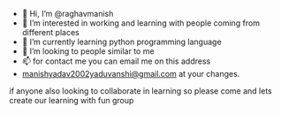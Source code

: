 - 👋 Hi, I’m @raghavmanish
- 👀 I’m interested in working and learning with people coming from different places
- 🌱 I’m currently learning python programming language
- 💞️ I’m looking to people similar to me 
- 📫 for contact me you can email me on this address
- manishyadav2002yaduvanshi@gmail.com
 at your changes.

if anyone also looking to collaborate in learning so please come and lets create our learning with fun group
